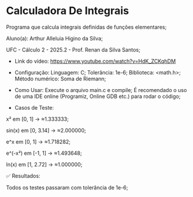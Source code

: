 # Calculadora De Integrais
Programa que calcula integrais definidas de funções elementares;

Aluno(a): Arthur Alleluia Higino da Silva;

UFC - Cálculo 2 - 2025.2 - Prof. Renan da Silva Santos;

- Link do vídeo:
https://www.youtube.com/watch?v=HdK_ZCKqhDM

- Configuração:
Linguagem: C;
Tolerância: 1e-6;
Biblioteca: <math.h>;
Método numérico: Soma de Riemann;
- Como Usar:
Execute o arquivo main.c e compile;
É recomendado o uso de uma IDE online (Programiz, Online GDB etc.) para rodar o código;

- Casos de Teste:
  
x² em [0, 1] → ≈1.333333;

sin(x) em [0, 3.14] → ≈2.000000;

e^x em [0, 1] → ≈1.718282;

e^(-x²) em [-1, 1] → ≈1.493648;

ln(x) em [1, 2.72] → ≈1.000000;

✅ Resultados:

Todos os testes passaram com tolerância de 1e-6;
